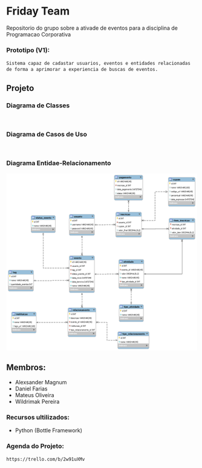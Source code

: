 # Friday Team

Repositorio do grupo sobre a ativade de eventos para a disciplina de Programacao Corporativa

### Prototipo (V1):
	
	Sistema capaz de cadastar usuarios, eventos e entidades relacionadas de forma a aprimorar a experiencia de buscas de eventos.

## Projeto

### Diagrama de Classes

![]()

### Diagrama de Casos de Uso

![]()

### Diagrama Entidae-Relacionamento

![Diagrama Entidade Relacionamento](ER_DIAGRAM.png)

## Membros:

* Alexsander Magnum
* Daniel Farias
* Mateus Oliveira
* Wildrimak Pereira

### Recursos ultilizados:

* Python (Bottle Framework)

### Agenda do Projeto:
	https://trello.com/b/2w91uXMv
